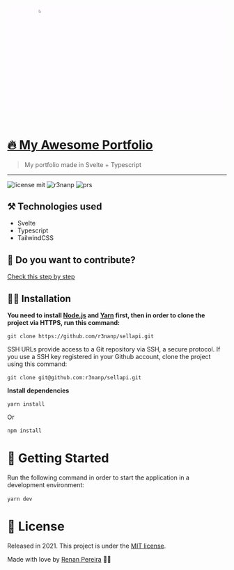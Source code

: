 <div align="center">
<img src="./.github/website.gif">
</div>
</br>

# [🔥 My Awesome Portfolio](https://portfolio.r3nanp.vercel.app)

> My portfolio made in Svelte + Typescript

---

![license mit](https://img.shields.io/github/license/r3nanp/awesome-portfolio?color=blue&label=LICENSE&logo=github&style=for-the-badge)
![r3nanp](https://img.shields.io/badge/powered%20by-Svelte-blue?style=for-the-badge&logo=svelte)
![prs](https://img.shields.io/static/v1?label=PRs&message=welcome&style=for-the-badge&color=24B36B&labelColor=000000)

## ⚒ Technologies used

- Svelte
- Typescript
- TailwindCSS

## 🎇 Do you want to contribute?
[Check this step by step](./.github/CONTRIBUTING.md)

## 👷‍♂️ Installation

**You need to install [Node.js](https://nodejs.org/en/download/) and [Yarn](https://yarnpkg.com/) first, then in order to clone the project via HTTPS, run this command:**

```
git clone https://github.com/r3nanp/sellapi.git
```

SSH URLs provide access to a Git repository via SSH, a secure protocol. If you use a SSH key registered in your Github account, clone the project using this command:

```
git clone git@github.com:r3nanp/sellapi.git
```

**Install dependencies**

```
yarn install
```

Or

```
npm install
```

# 🏃 Getting Started

Run the following command in order to start the application in a development environment:

```yarn dev```

# :closed_book: License

Released in 2021.
This project is under the [MIT license](LICENSE).

Made with love by [Renan Pereira](https://github.com/r3nanp) 💜🚀
